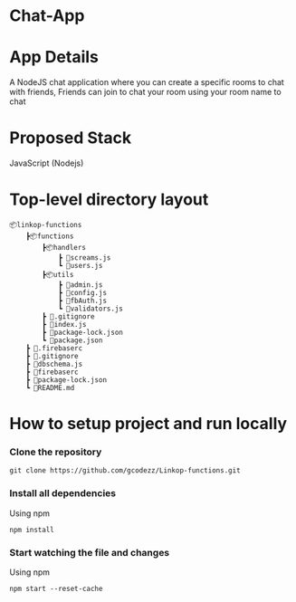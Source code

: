 # Chat-App

# App Details

A NodeJS chat application where you can create a specific rooms to chat with friends, Friends can join to chat your room using your room name to chat

# Proposed Stack

JavaScript (Nodejs)

# Top-level directory layout

    📦linkop-functions
        ┣📦functions
            ┣📦handlers
                ┣ 📜screams.js
                ┗ 📜users.js
            ┣📦utils
                ┣ 📜admin.js
                ┣ 📜config.js
                ┣ 📜fbAuth.js
                ┗ 📜validators.js
            ┣ 📜.gitignore
            ┣ 📜index.js
            ┣ 📜package-lock.json
            ┗ 📜package.json
        ┣ 📜.firebaserc
        ┣ 📜.gitignore
        ┣ 📜dbschema.js
        ┣ 📜firebaserc
        ┣ 📜package-lock.json
        ┗ 📜README.md


# How to setup project and run locally

### Clone the repository 

```
git clone https://github.com/gcodezz/Linkop-functions.git

```

### Install all dependencies

Using npm

```
npm install
```

### Start watching the file and changes

Using npm

```
npm start --reset-cache
```
